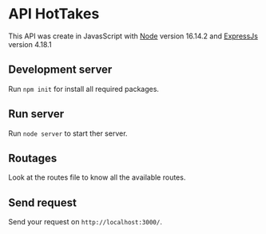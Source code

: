 # API HotTakes

This API was create in JavasScript with [Node](https://github.com/nodejs/node) version 16.14.2 and [ExpressJs](https://github.com/expressjs/express) version 4.18.1 
## Development server

Run `npm init` for install all required packages.

## Run server 

Run `node server` to start ther server.

## Routages

Look at the routes file to know all the available routes.

## Send request 

Send your request on `http://localhost:3000/`.









